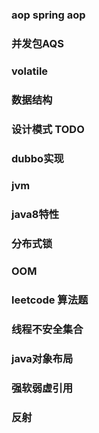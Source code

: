 ### aop spring aop 

### 并发包AQS

### volatile

### 数据结构

### 设计模式  TODO

### dubbo实现

### jvm 

### java8特性

### 分布式锁

### OOM 

### leetcode 算法题

### 线程不安全集合

### java对象布局

### 强软弱虚引用

### 反射

### 